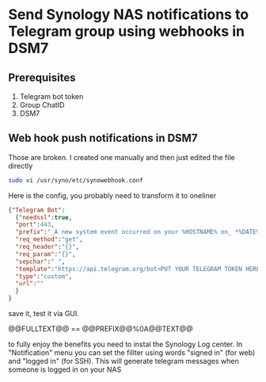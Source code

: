 # Send Synology NAS notifications to Telegram group using webhooks in DSM7
## Prerequisites
1. Telegram bot token
2. Group ChatID
3. DSM7

## Web hook push notifications in DSM7
Those are broken. I created one manually and then just edited the file directly 
```bash
sudo vi /usr/syno/etc/synowebhook.conf
```

Here is the config, you probably need to transform it to oneliner
```json
{"Telegram Bot":
  {"needssl":true,
  "port":443,
  "prefix":"_A new system event occurred on your %HOSTNAME% on_ *%DATE%* _at_ *%TIME%*.",
  "req_method":"get",
  "req_header":"{}",
  "req_param":"{}",
  "sepchar":" ",
  "template":"https://api.telegram.org/bot<PUT YOUR TELEGRAM TOKEN HERE>/sendMessage?chat_id=<YOUR_CHAT_ID>&parse_mode=Markdown&text=@@PREFIX@@%0A@@TEXT@@",
  "type":"custom",
  "url":""
  }
}
```
save it, test it via GUI. 

@@FULLTEXT@@ == @@PREFIX@@%0A@@TEXT@@


to fully enjoy the benefits you need to instal the Synology Log center. In "Notification" menu you can set the fillter using words "signed in" (for web) and "logged in" (for SSH). This will generate telegram messages when someone is logged in on your NAS
